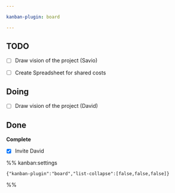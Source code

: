 ```yaml
---

kanban-plugin: board

---
```


## TODO

- [ ] Draw vision of the project (Savio)
- [ ] Create Spreadsheet for shared costs


## Doing

- [ ] Draw vision of the project (David)


## Done

**Complete**
- [x] Invite David




%% kanban:settings
```
{"kanban-plugin":"board","list-collapse":[false,false,false]}
```
%%
